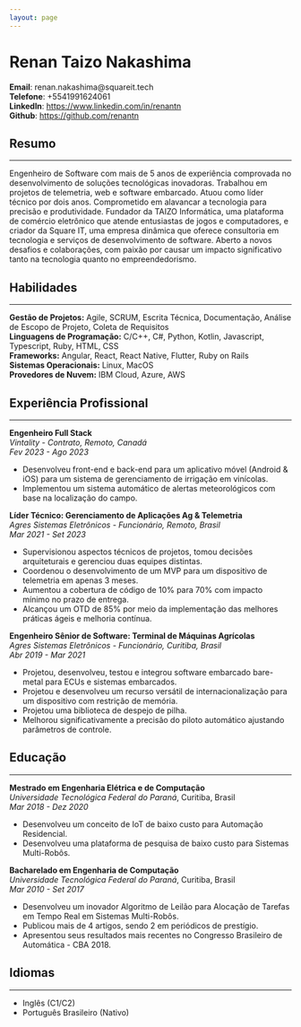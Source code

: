```yaml
---
layout: page
---
```

# Renan Taizo Nakashima

<div style="display: flex; flex-direction: column">
  <span><strong>Email</strong>: renan.nakashima@squareit.tech</span>
  <span><strong>Telefone</strong>: +5541991624061</span>
  <span><strong>LinkedIn</strong>: <a href="https://www.linkedin.com/in/renantn">https://www.linkedin.com/in/renantn</a></span>
  <span><strong>Github</strong>: <a href="https://github.com/renantn">https://github.com/renantn</a></span>
</div>

## Resumo
---
Engenheiro de Software com mais de 5 anos de experiência comprovada no desenvolvimento de soluções tecnológicas inovadoras. Trabalhou em projetos de telemetria, web e software embarcado. Atuou como líder técnico por dois anos. Comprometido em alavancar a tecnologia para precisão e produtividade. Fundador da TAIZO Informática, uma plataforma de comércio eletrônico que atende entusiastas de jogos e computadores, e criador da Square IT, uma empresa dinâmica que oferece consultoria em tecnologia e serviços de desenvolvimento de software. Aberto a novos desafios e colaborações, com paixão por causar um impacto significativo tanto na tecnologia quanto no empreendedorismo.

## Habilidades
---

**Gestão de Projetos:** Agile, SCRUM, Escrita Técnica, Documentação, Análise de Escopo de Projeto, Coleta de Requisitos<br/>
**Linguagens de Programação:** C/C++, C#, Python, Kotlin, Javascript, Typescript, Ruby, HTML, CSS<br/>
**Frameworks:** Angular, React, React Native, Flutter, Ruby on Rails<br/>
**Sistemas Operacionais:** Linux, MacOS <br/>
**Provedores de Nuvem:** IBM Cloud, Azure, AWS

## Experiência Profissional
---

**Engenheiro Full Stack**<br/>
*Vintality - Contrato, Remoto, Canadá*<br/>
*Fev 2023 - Ago 2023*
  - Desenvolveu front-end e back-end para um aplicativo móvel (Android & iOS) para um sistema de gerenciamento de irrigação em vinícolas.
  - Implementou um sistema automático de alertas meteorológicos com base na localização do campo.

**Líder Técnico: Gerenciamento de Aplicações Ag & Telemetria**<br/>
*Agres Sistemas Eletrônicos - Funcionário, Remoto, Brasil*<br/>
*Mar 2021 - Set 2023*
  - Supervisionou aspectos técnicos de projetos, tomou decisões arquiteturais e gerenciou duas equipes distintas.
  - Coordenou o desenvolvimento de um MVP para um dispositivo de telemetria em apenas 3 meses.
  - Aumentou a cobertura de código de 10% para 70% com impacto mínimo no prazo de entrega.
  - Alcançou um OTD de 85% por meio da implementação das melhores práticas ágeis e melhoria contínua.

**Engenheiro Sênior de Software: Terminal de Máquinas Agrícolas**<br/>
*Agres Sistemas Eletrônicos - Funcionário, Curitiba, Brasil*<br/>
*Abr 2019 - Mar 2021*

- Projetou, desenvolveu, testou e integrou software embarcado bare-metal para ECUs e sistemas embarcados.
- Projetou e desenvolveu um recurso versátil de internacionalização para um dispositivo com restrição de memória.
- Projetou uma biblioteca de despejo de pilha.
- Melhorou significativamente a precisão do piloto automático ajustando parâmetros de controle.

## Educação
---

**Mestrado em Engenharia Elétrica e de Computação**<br/>
*Universidade Tecnológica Federal do Paraná*, Curitiba, Brasil<br/>
*Mar 2018 - Dez 2020*

- Desenvolveu um conceito de IoT de baixo custo para Automação Residencial.
- Desenvolveu uma plataforma de pesquisa de baixo custo para Sistemas Multi-Robôs.

**Bacharelado em Engenharia de Computação**<br/>
*Universidade Tecnológica Federal do Paraná*, Curitiba, Brasil<br/>
*Mar 2010 - Set 2017*

- Desenvolveu um inovador Algoritmo de Leilão para Alocação de Tarefas em Tempo Real em Sistemas Multi-Robôs.
- Publicou mais de 4 artigos, sendo 2 em periódicos de prestígio.
- Apresentou seus resultados mais recentes no Congresso Brasileiro de Automática - CBA 2018.

## Idiomas
---
- Inglês (C1/C2)
- Português Brasileiro (Nativo)
